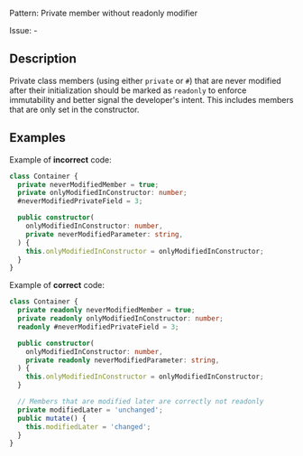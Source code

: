 Pattern: Private member without readonly modifier

Issue: -

## Description

Private class members (using either `private` or `#`) that are never modified after their initialization should be marked as `readonly` to enforce immutability and better signal the developer's intent. This includes members that are only set in the constructor.

## Examples

Example of **incorrect** code:
```ts
class Container {
  private neverModifiedMember = true;
  private onlyModifiedInConstructor: number;
  #neverModifiedPrivateField = 3;

  public constructor(
    onlyModifiedInConstructor: number,
    private neverModifiedParameter: string,
  ) {
    this.onlyModifiedInConstructor = onlyModifiedInConstructor;
  }
}
```

Example of **correct** code:
```ts
class Container {
  private readonly neverModifiedMember = true;
  private readonly onlyModifiedInConstructor: number;
  readonly #neverModifiedPrivateField = 3;

  public constructor(
    onlyModifiedInConstructor: number,
    private readonly neverModifiedParameter: string,
  ) {
    this.onlyModifiedInConstructor = onlyModifiedInConstructor;
  }

  // Members that are modified later are correctly not readonly
  private modifiedLater = 'unchanged';
  public mutate() {
    this.modifiedLater = 'changed';
  }
}
```